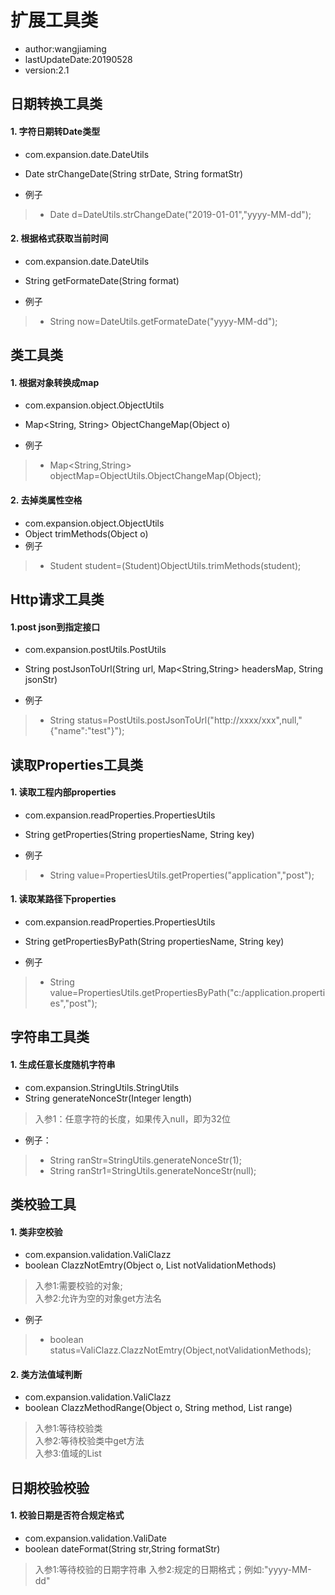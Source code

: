 # 扩展工具类
- author:wangjiaming
- lastUpdateDate:20190528
- version:2.1
## 日期转换工具类
#### 1. 字符日期转Date类型
- com.expansion.date.DateUtils
- Date strChangeDate(String strDate, String formatStr)<br>

- 例子
> - Date d=DateUtils.strChangeDate("2019-01-01","yyyy-MM-dd");


#### 2. 根据格式获取当前时间
- com.expansion.date.DateUtils
- String getFormateDate(String format)<br>

- 例子
> - String now=DateUtils.getFormateDate("yyyy-MM-dd");



## 类工具类
#### 1. 根据对象转换成map
- com.expansion.object.ObjectUtils
- Map<String, String> ObjectChangeMap(Object o)<br>

- 例子
> - Map<String,String> objectMap=ObjectUtils.ObjectChangeMap(Object);
#### 2. 去掉类属性空格
- com.expansion.object.ObjectUtils
- Object trimMethods(Object o)<br>
- 例子
> - Student student=(Student)ObjectUtils.trimMethods(student);

## Http请求工具类
#### 1.post json到指定接口
- com.expansion.postUtils.PostUtils
- String postJsonToUrl(String url, Map<String,String> headersMap, String jsonStr) <br>

- 例子
> - String status=PostUtils.postJsonToUrl("http://xxxx/xxx",null,"{\"name\":\"test\"}");

## 读取Properties工具类
#### 1. 读取工程内部properties
- com.expansion.readProperties.PropertiesUtils
- String getProperties(String propertiesName, String key)<br>

- 例子
> - String value=PropertiesUtils.getProperties("application","post");

#### 1. 读取某路径下properties
- com.expansion.readProperties.PropertiesUtils
- String getPropertiesByPath(String propertiesName, String key)<br>

- 例子
> - String value=PropertiesUtils.getPropertiesByPath("c:/application.properties","post");



## 字符串工具类
#### 1. 生成任意长度随机字符串
- com.expansion.StringUtils.StringUtils
- String generateNonceStr(Integer length)<br>
> 入参1：任意字符的长度，如果传入null，即为32位

- 例子：

> - String ranStr=StringUtils.generateNonceStr(1);
> - String ranStr1=StringUtils.generateNonceStr(null);



## 类校验工具
#### 1. 类非空校验    
- com.expansion.validation.ValiClazz
- boolean ClazzNotEmtry(Object o, List<String> notValidationMethods)<br>
>入参1:需要校验的对象;<br>
>入参2:允许为空的对象get方法名
- 例子
> - boolean status=ValiClazz.ClazzNotEmtry(Object,notValidationMethods);

#### 2. 类方法值域判断
- com.expansion.validation.ValiClazz
- boolean ClazzMethodRange(Object o, String method, List<String> range)<br>
> 入参1:等待校验类<br>
> 入参2:等待校验类中get方法<br>
> 入参3:值域的List



## 日期校验校验  
#### 1. 校验日期是否符合规定格式
- com.expansion.validation.ValiDate
- boolean dateFormat(String str,String formatStr)<br>
> 入参1:等待校验的日期字符串
> 入参2:规定的日期格式；例如:"yyyy-MM-dd"
